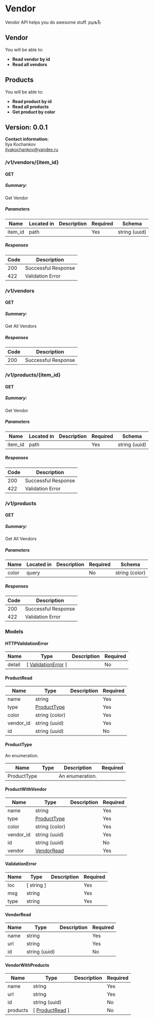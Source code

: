 # Vendor

Vendor API helps you do awesome stuff. рџљЂ

## Vendor

You will be able to:

* **Read vendor by id**
* **Read all vendors**

## Products

You will be able to:

* **Read product by id**
* **Read all products**
* **Get product by color**



## Version: 0.0.1

**Contact information:**  
Ilya Kochankov  
ilyakochankov@yandex.ru  

### /v1/vendors/{item_id}

#### GET
##### Summary:

Get Vendor

##### Parameters

| Name | Located in | Description | Required | Schema |
| ---- | ---------- | ----------- | -------- | ---- |
| item_id | path |  | Yes | string (uuid) |

##### Responses

| Code | Description |
| ---- | ----------- |
| 200 | Successful Response |
| 422 | Validation Error |

### /v1/vendors

#### GET
##### Summary:

Get All Vendors

##### Responses

| Code | Description |
| ---- | ----------- |
| 200 | Successful Response |

### /v1/products/{item_id}

#### GET
##### Summary:

Get Vendor

##### Parameters

| Name | Located in | Description | Required | Schema |
| ---- | ---------- | ----------- | -------- | ---- |
| item_id | path |  | Yes | string (uuid) |

##### Responses

| Code | Description |
| ---- | ----------- |
| 200 | Successful Response |
| 422 | Validation Error |

### /v1/products

#### GET
##### Summary:

Get All Vendors

##### Parameters

| Name | Located in | Description | Required | Schema |
| ---- | ---------- | ----------- | -------- | ---- |
| color | query |  | No | string (color) |

##### Responses

| Code | Description |
| ---- | ----------- |
| 200 | Successful Response |
| 422 | Validation Error |

### Models


#### HTTPValidationError

| Name | Type | Description | Required |
| ---- | ---- | ----------- | -------- |
| detail | [ [ValidationError](#validationerror) ] |  | No |

#### ProductRead

| Name | Type | Description | Required |
| ---- | ---- | ----------- | -------- |
| name | string |  | Yes |
| type | [ProductType](#producttype) |  | Yes |
| color | string (color) |  | Yes |
| vendor_id | string (uuid) |  | Yes |
| id | string (uuid) |  | No |

#### ProductType

An enumeration.

| Name | Type | Description | Required |
| ---- | ---- | ----------- | -------- |
| ProductType |  | An enumeration. |  |

#### ProductWithVendor

| Name | Type | Description | Required |
| ---- | ---- | ----------- | -------- |
| name | string |  | Yes |
| type | [ProductType](#producttype) |  | Yes |
| color | string (color) |  | Yes |
| vendor_id | string (uuid) |  | Yes |
| id | string (uuid) |  | No |
| vendor | [VendorRead](#vendorread) |  | Yes |

#### ValidationError

| Name | Type | Description | Required |
| ---- | ---- | ----------- | -------- |
| loc | [ string ] |  | Yes |
| msg | string |  | Yes |
| type | string |  | Yes |

#### VendorRead

| Name | Type | Description | Required |
| ---- | ---- | ----------- | -------- |
| name | string |  | Yes |
| url | string |  | Yes |
| id | string (uuid) |  | No |

#### VendorWithProducts

| Name | Type | Description | Required |
| ---- | ---- | ----------- | -------- |
| name | string |  | Yes |
| url | string |  | Yes |
| id | string (uuid) |  | No |
| products | [ [ProductRead](#productread) ] |  | No |